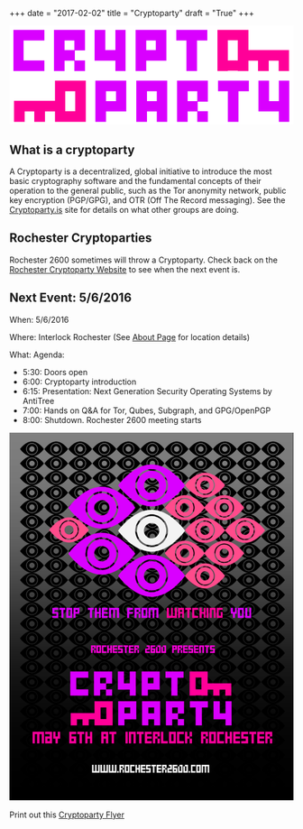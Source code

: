 +++
date = "2017-02-02"
title = "Cryptoparty"
draft = "True"
+++


![Cryptoparty](/images/cryptoparty.png)

## What is a cryptoparty 

A Cryptoparty is a decentralized, global initiative to introduce the most basic cryptography software and the fundamental concepts of their operation to the general public, such as the Tor anonymity network, public key encryption (PGP/GPG), and OTR (Off The Record messaging). See the [Cryptoparty.is](https://www.cryptoparty.in) site for details on what other groups are doing. 

## Rochester Cryptoparties

Rochester 2600 sometimes will throw a Cryptoparty. Check back on the [Rochester Cryptoparty Website](https://www.cryptoparty.in/rochester) to see when the next event is.

## Next Event: 5/6/2016 ##
When: 5/6/2016

Where: Interlock Rochester (See [About Page](/pages/about) for location details)

What: Agenda:

* 5:30: Doors open
* 6:00: Cryptoparty introduction
* 6:15: Presentation: Next Generation Security Operating Systems by AntiTree
* 7:00: Hands on Q&A for Tor, Qubes, Subgraph, and GPG/OpenPGP
* 8:00: Shutdown. Rochester 2600 meeting starts

![Cryptoparty May](/images/2600_cryptoparty.png)

Print out this [Cryptoparty Flyer](/images/2600_cryptoparty2.pdf)

 
